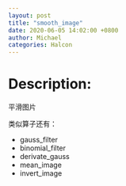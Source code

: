 ```yaml
---
layout: post
title: "smooth_image"
date: 2020-06-05 14:02:00 +0800
author: Michael
categories: Halcon
---
```


# Description:

平滑图片

类似算子还有：

- gauss_filter
- binomial_filter
- derivate_gauss
- mean_image
- invert_image
